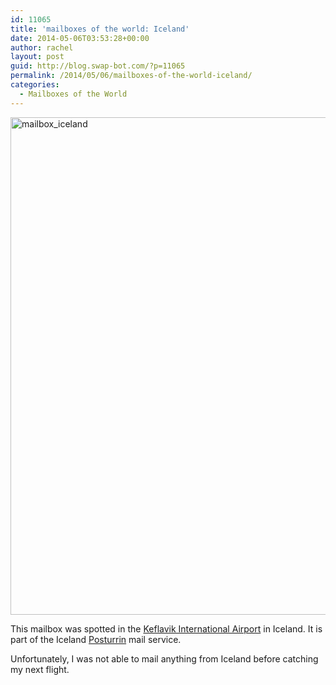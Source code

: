 ```yaml
---
id: 11065
title: 'mailboxes of the world: Iceland'
date: 2014-05-06T03:53:28+00:00
author: rachel
layout: post
guid: http://blog.swap-bot.com/?p=11065
permalink: /2014/05/06/mailboxes-of-the-world-iceland/
categories:
  - Mailboxes of the World
---
```

[<img src="http://blog.swap-bot.com/wp-content/uploads/2014/05/mailbox_iceland.jpg" alt="mailbox_iceland" width="600" height="796" class="alignnone size-full wp-image-11066" />](http://blog.swap-bot.com/wp-content/uploads/2014/05/mailbox_iceland.jpg)

This mailbox was spotted in the [Keflavik International Airport](http://www.kefairport.is/english/) in Iceland. It is part of the Iceland [Posturrin](http://www.postur.is/en/) mail service. 

Unfortunately, I was not able to mail anything from Iceland before catching my next flight.